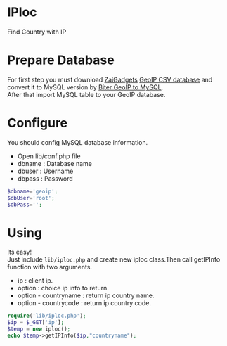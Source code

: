 IPloc
=====

Find Country with IP

Prepare Database
===
For first step you must download <a href="http://www.zaigadgets.com">ZaiGadgets</a> <a href="http://zaigadgets.com/geoip">GeoIP CSV database</a> and convert it to MySQL version by <a href="http://www.sajjadrad.com/biter/geoip">Biter GeoIP to MySQL</a>.
<br/>
After that import MySQL table to your GeoIP database.

Configure
===
You should config MySQL database information.
* Open lib/conf.php file
* dbname : Database name
* dbuser : Username
* dbpass : Password


```php
$dbname='geoip';
$dbUser='root';
$dbPass='';
```

Using
===
Its easy!<br/>
Just include <code>lib/iploc.php</code> and create new iploc class.Then call getIPInfo function with two arguments.</br>
* ip : client ip.
* option : choice ip info to return.
* option - countryname : return ip country name.
* option - countrycode : return ip country code.

```php
require('lib/iploc.php');
$ip = $_GET['ip'];
$temp = new iploc();
echo $temp->getIPInfo($ip,"countryname");
```
